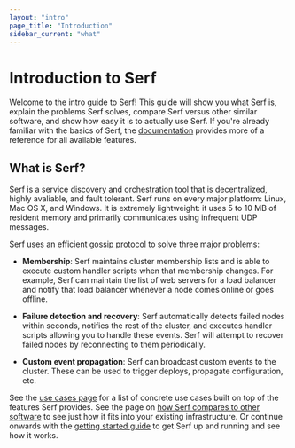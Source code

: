 ```yaml
---
layout: "intro"
page_title: "Introduction"
sidebar_current: "what"
---
```


# Introduction to Serf

Welcome to the intro guide to Serf! This guide will show you what Serf is,
explain the problems Serf solves, compare Serf versus other similar
software, and show how easy it is to actually use Serf. If you're already familiar
with the basics of Serf, the [documentation](/docs/index.html) provides more
of a reference for all available features.

## What is Serf?

Serf is a service discovery and orchestration tool that is decentralized,
highly avaliable, and fault tolerant.
Serf runs on every major platform: Linux, Mac OS X, and Windows. It is
extremely lightweight: it uses 5 to 10 MB of resident memory and primarily
communicates using infrequent UDP messages.

Serf uses an efficient [gossip protocol](/docs/internals/gossip.html)
to solve three major problems:

* **Membership**: Serf maintains cluster membership lists and is able to
  execute custom handler scripts when that membership changes. For example,
  Serf can maintain the list of web servers for a load balancer and notify
  that load balancer whenever a node comes online or goes offline.

* **Failure detection and recovery**: Serf automatically detects failed nodes within
  seconds, notifies the rest of the cluster,
  and executes handler scripts allowing you to handle these events.
  Serf will attempt to recover failed nodes by reconnecting to them
  periodically.

* **Custom event propagation**: Serf can broadcast custom events to the cluster.
  These can be used to trigger deploys, propagate configuration, etc.

See the [use cases page](/intro/use-cases.html) for a list of concrete use
cases built on top of the features Serf provides. See the page on
[how Serf compares to other software](/intro/vs-other-sw.html) to see just
how it fits into your existing infrastructure. Or continue onwards with
the [getting started guide](/intro/getting-started/install.html) to get
Serf up and running and see how it works.
